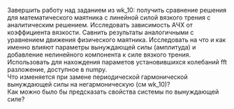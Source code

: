 Завершить работу над заданием из wk_10: получить сравнение решения для математического маятника с линейной силой вязкого трения с аналитическим решением. Исследовать зависимость АЧХ от коэффициента вязкости. Савнить результаты аналогичными с уравнением движения физического маятника. Исследовать на что и как именно влияют параметры вынуждающей силы (амплитуда) и добавление нелинейного компонента к силе вязкого трения.  
Использовать для нахождения параметов установившихся колебаний fft разложение, доступное в numpy.  
Что изменяется при замене периодической гармонической вынуждающей силы на негармоническую (см wk_10)?  
Как можно было бы предсказать свойства системы по вынуждающей силе?  
